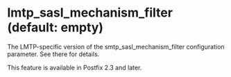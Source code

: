 # lmtp_sasl_mechanism_filter (default: empty)
 The LMTP-specific version of the smtp\_sasl\_mechanism\_filter
configuration parameter. See there for details. 


 This feature is available in Postfix 2.3 and later. 


